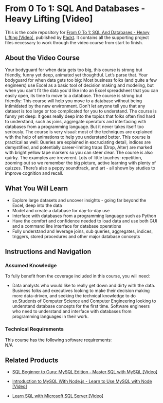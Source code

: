 





# From 0 To 1: SQL And Databases - Heavy Lifting [Video]
This is the code repository for [From 0 To 1: SQL And Databases - Heavy Lifting [Video]](https://www.packtpub.com/application-development/0-1sql-and-databases-heavy-lifting-video), published by [Packt](https://www.packtpub.com/?utm_source=github). It contains all the supporting project files necessary to work through the video course from start to finish.
## About the Video Course
Your bodyguard for when data gets too big, this course is strong but friendly, funny yet deep, animated yet thoughtful. Let’s parse that. Your bodyguard for when data gets too big: Most business folks (and quite a few engineers) use Excel as a basic tool of decision making and modeling, but when you can't fit the data you'd like into an Excel spreadsheet that you can easily open, its time to move to a database. The course is strong but friendly: This course will help you move to a database without being intimidated by the new environment. Don't let anyone tell you that any dataset is too large or too complicated for you to understand. The course is funny yet deep: It goes really deep into the topics that folks often find hard to understand, such as joins, aggregate operators and interfacing with databases from a programming language. But it never takes itself too seriously. The course is very visual: most of the techniques are explained with the help of animations to help you understand better. This course is practical as well: Queries are explained in excruciating detail, indices are demystified, and potentially career-limiting traps (Drop, Alter) are marked with bright yellow tape markers so you can steer clear. The course is also quirky. The examples are irreverent. Lots of little touches: repetition, zooming out so we remember the big picture, active learning with plenty of quizzes. There’s also a peppy soundtrack, and art - all shown by studies to improve cognition and recall.

<H2>What You Will Learn</H2>
<DIV class=book-info-will-learn-text>
<UL>
<LI> Explore large datasets and uncover insights - going far beyond the Excel, deep into the data</LI>
<LI> Model and create a database for day-to-day use</LI>
<LI> Interface with databases from a programming language such as Python</LI>
<LI> Have the comfort and confidence needed to load data and use both GUI and a command line interface for database operations</LI>
<LI> Fully understand and leverage joins, sub queries, aggregates, indices, triggers, stored procedures and other major database concepts</LI>
</UL></DIV>

## Instructions and Navigation
### Assumed Knowledge
To fully benefit from the coverage included in this course, you will need:<br/>
<DIV class=book-info-will-learn-text>
<UL>
<LI> Data analysts who would like to really get down and dirty with the data. Business folks and executives looking to make their decision making more data-driven, and seeking the technical knowledge to do so.Students of Computer Science and Computer Engineering looking to understand database concepts for the first time. Software engineers who need to understand and interface with databases from programming languages in their work.</LI>
</UL>
<DIV>

### Technical Requirements
This course has the following software requirements:<br/>
N/A

## Related Products
* [SQL Beginner to Guru: MySQL Edition - Master SQL with MySQL [Video]](https://www.packtpub.com/application-development/sql-beginner-guru-mysql-edition-master-sql-mysql-video)

* [Introduction to MySQL With Node.js - Learn to Use MySQL with Node [Video]](https://www.packtpub.com/application-development/introduction-mysql-nodejs-learn-use-mysql-node-video)

* [Learn SQL with Microsoft SQL Server [Video]](https://www2.packtpub.com/application-development/learn-sql-microsoft-sql-server-video)
